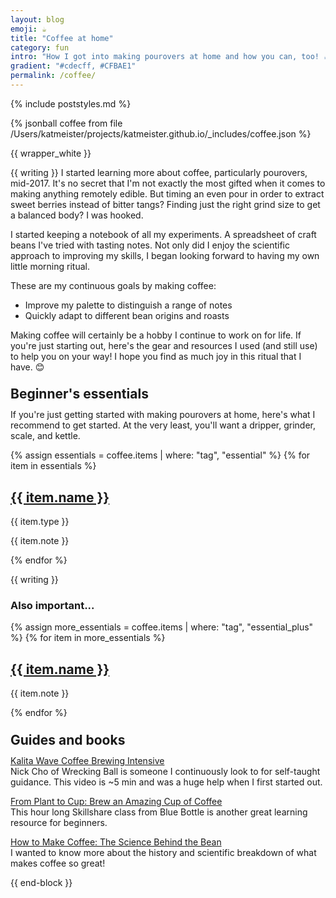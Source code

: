 ```yaml
---
layout: blog
emoji: ☕
title: "Coffee at home"
category: fun
intro: "How I got into making pourovers at home and how you can, too! ☕"
gradient: "#cdecff, #CFBAE1"
permalink: /coffee/
---
```

{% include poststyles.md %}

{% jsonball coffee from file /Users/katmeister/projects/katmeister.github.io/_includes/coffee.json %}

{{ wrapper_white }}

{{ writing }}
I started learning more about coffee, particularly pourovers, mid-2017. It's no secret that I'm not exactly the most gifted when it comes to making anything remotely edible. But timing an even pour in order to extract sweet berries instead of bitter tangs? Finding just the right grind size to get a balanced body? I was hooked.

I started keeping a notebook of all my experiments. A spreadsheet of craft beans I've tried with tasting notes. Not only did I enjoy the scientific approach to improving my skills, I began looking forward to having my own little morning ritual.

These are my continuous goals by making coffee:
<ul class="pl5">
  <li>Improve my palette to distinguish a range of notes</li>
  <li>Quickly adapt to different bean origins and roasts</li>
</ul>

Making coffee will certainly be a hobby I continue to work on for life. If you're just starting out, here's the gear and resources I used (and still use) to help you on your way! I hope you find as much joy in this ritual that I have. 😊

<h2 class="dib bb b--lightest-blue mt5" style="line-height:0.6;border-width:8px">Beginner's essentials</h2>

If you're just getting started with making pourovers at home, here's what I recommend to get started. At the very least, you'll want a dripper, grinder, scale, and kettle.
</div>

<div class="flex flex-wrap flex-row mb3 mb4-l">
  {% assign essentials = coffee.items | where: "tag", "essential" %}
  {% for item in essentials %}
    <article class="fl w-100 w-50-ns pa2 pa3-l monospace">
      <div class="flex-l items-center br2 ba b--black-05 pa3 pa4-ns box-shadow">
        <div class="db w-100 w-30-l pr4-l tc">
          <div class="contain h3 h4-l mb3 mb0-l br2" style="background:url({{ item.img }}) no-repeat center"></div>
        </div>
        <div class="db w-100 w-70-l">
          <a href="{{ item.link }}"><h1 class="serif f5 f3-l mb0">{{ item.name }}</h1></a>
          <span class="Dot bg-light-blue"></span> <span class="f6 black-50 b dib">{{ item.type }}</span>
          <p class="serif f5 lh-copy measure mt2 mid-gray mb1">{{ item.note }}</p>
        </div>
      </div>
    </article>
  {% endfor %}
</div>

{{ writing }}
  <h3>Also important...</h3>

  <div class="flex flex-wrap flex-row mb3 mb4-l">
    {% assign more_essentials = coffee.items | where: "tag", "essential_plus" %}
    {% for item in more_essentials %}
      <article class="fl w-100 w-50-ns">
        <div class="flex-l items-center">
          <div class="db w-100 w-30-l pr4-l tc">
            <div class="contain h3 h4-l mb3 mb0-l br2" style="background:url({{ item.img }}) no-repeat center"></div>
          </div>
          <div class="db w-100 w-70-l">
            <a href="{{ item.link }}"><h1 class="serif f5 f4-l mb0">{{ item.name }}</h1></a>
            <p class="serif f5 lh-copy measure mt2 mid-gray mb1">{{ item.note }}</p>
          </div>
        </div>
      </article>
    {% endfor %}
  </div>

  <h2 class="dib bb b--light-pink mt4" style="line-height:0.6;border-width:8px">Guides and books</h2>

  [Kalita Wave Coffee Brewing Intensive](https://www.youtube.com/watch?v=mupueSMHBJQ)
  <br>Nick Cho of Wrecking Ball is someone I continuously look to for self-taught guidance. This video is ~5 min and was a huge help when I first started out.

  [From Plant to Cup: Brew an Amazing Cup of Coffee](https://www.skillshare.com/classes/From-Plant-to-Cup-Brew-an-Amazing-Cup-of-Coffee/351651108)
  <br>This hour long Skillshare class from Blue Bottle is another great learning resource for beginners.

  [How to Make Coffee: The Science Behind the Bean](http://amzn.to/2DRGvpq)
  <br>I wanted to know more about the history and scientific breakdown of what makes coffee so great!
</div>

{{ end-block }}
